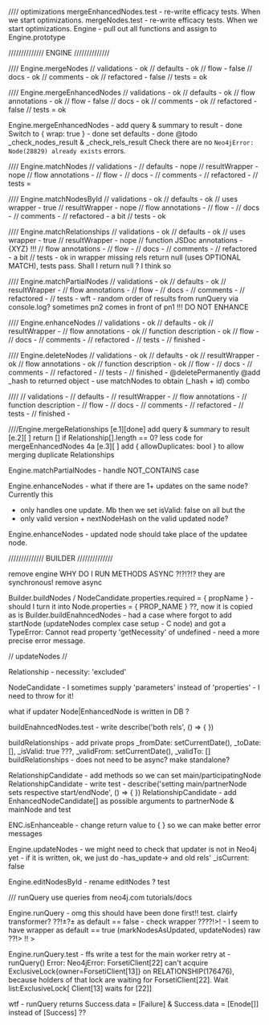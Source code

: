 //// optimizations
mergeEnhancedNodes.test - re-write efficacy tests. When we start optimizations.
mergeNodes.test - re-write efficacy tests. When we start optimizations.
Engine - pull out all functions and assign to Engine.prototype

////////////// ENGINE //////////////

//// Engine.mergeNodes
// validations - ok
// defaults - ok
// flow - false
// docs - ok
// comments - ok
// refactored - false
// tests = ok

//// Engine.mergeEnhancedNodes
// validations - ok
// defaults - ok
// flow annotations - ok
// flow - false
// docs - ok
// comments - ok
// refactored - false
// tests = ok

Engine.mergeEnhancedNodes - add query & summary to result - done
Switch to { wrap: true } - done
set defaults - done
@todo \_check_nodes_result & \_check_rels_result Check there are no `Neo4jError: Node(28829) already exists` errors.

//// Engine.matchNodes
// validations -
// defaults - nope
// resultWrapper - nope
// flow annotations -
// flow -
// docs -
// comments -
// refactored -
// tests =

//// Engine.matchNodesById
// validations - ok
// defaults - ok
// uses wrapper - true
// resultWrapper - nope
// flow annotations -
// flow -
// docs -
// comments -
// refactored - a bit
// tests - ok

//// Engine.matchRelationships
// validations - ok
// defaults - ok
// uses wrapper - true
// resultWrapper - nope
// function JSDoc annotations - {XYZ} !!!
// flow annotations -
// flow -
// docs -
// comments -
// refactored - a bit
// tests - ok
in wrapper missing rels return null (uses OPTIONAL MATCH), tests pass. Shall I return null ? I think so

//// Engine.matchPartialNodes
// validations - ok
// defaults - ok
// resultWrapper -
// flow annotations -
// flow -
// docs -
// comments -
// refactored -
// tests -
wft - random order of results from runQuery via console.log? sometimes pn2 comes in front of pn1
!!! DO NOT ENHANCE

//// Engine.enhanceNodes
// validations - ok
// defaults - ok
// resultWrapper -
// flow annotations - ok
// function description - ok
// flow -
// docs -
// comments -
// refactored -
// tests -
// finished -

//// Engine.deleteNodes
// validations - ok
// defaults - ok
// resultWrapper - ok
// flow annotations - ok
// function description - ok
// flow -
// docs -
// comments -
// refactored -
// tests -
// finished -
@deletePermanently
@add \_hash to returned object - use matchNodes to obtain (\_hash + id) combo

////
// validations -
// defaults -
// resultWrapper -
// flow annotations -
// function description -
// flow -
// docs -
// comments -
// refactored -
// tests -
// finished -

////Engine.mergeRelationships
[e.1][done] add query & summary to result
[e.2][ ] return [] if Relationship[].length == 0? less code for mergeEnhancedNodes 4a
[e.3][ ] add { allowDuplicates: bool } to allow merging duplicate Relationships

Engine.matchPartialNodes - handle NOT_CONTAINS case

Engine.enhanceNodes - what if there are 1+ updates on the same node? Currently this

- only handles one update. Mb then we set isValid: false on all but the
- only valid version + nextNodeHash on the valid updated node?

Engine.enhanceNodes - updated node should take place of the updatee node.

////////////// BUILDER //////////////

remove engine
WHY DO I RUN METHODS ASYNC ?!?!?!? they are synchronous! remove async

Builder.buildNodes / NodeCandidate.properties.required = { propName } - should I turn it into Node.properties = { PROP_NAME } ??, now it is copied as is
Builder.buildEnahncedNodes - had a case where forgot to add startNode (updateNodes complex case setup - C node) and got a TypeError: Cannot read property 'getNecessity' of undefined - need a more precise error message.

// updateNodes //

Relationship - necessity: 'excluded'

NodeCandidate - I sometimes supply 'parameters' instead of 'properties' - I need to throw for it!

what if updater Node|EnhancedNode is written in DB ?

buildEnahncedNodes.test - write describe('both rels', () => { })

buildRelationships - add private props \_fromDate: setCurrentDate(), \_toDate: [], \_isValid: true ???, \_validFrom: setCurrentDate(), \_validTo: []
buildRelationships - does not need to be async? make standalone?

RelationshipCandidate - add methods so we can set main/participatingNode
RelationshipCandidate - write test - describe('setting main/partnerNode sets respective start/endNode', () => { })
RelationshipCandidate - add EnhancedNodeCandidate[] as possible arguments to partnerNode & mainNode and test

ENC.isEnhanceable - change return value to { } so we can make better error messages

Engine.updateNodes - we might need to check that updater is not in Neo4j yet - if it is written, ok, we just do -has_update-> and old rels' \_isCurrent: false

Engine.editNodesById - rename editNodes ? test

/// runQuery
use queries from neo4j.com tutorials/docs

Engine.runQuery - omg this should have been done first!! test. clairfy
transformer? ??!±?± as default == false - check
wrapper ????!>! - I seem to have wrapper as default == true (markNodesAsUpdated, updateNodes)
raw ??!> !! >

Engine.runQuery.test - ffs write a test for the main worker
retry at - runQuery() Error: Neo4jError: ForsetiClient[22] can't acquire ExclusiveLock{owner=ForsetiClient[13]} on RELATIONSHIP(176476), because holders of that lock are waiting for ForsetiClient[22].
Wait list:ExclusiveLock[
Client[13] waits for [22]]

wtf - runQuery returns Success.data = [Failure] & Success.data = [Enode[]] instead of [Success] ??

